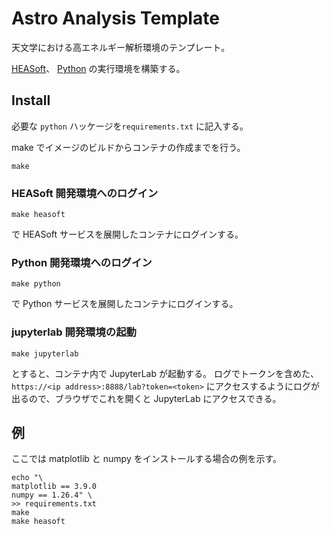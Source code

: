 # Astro Analysis Template

天文学における高エネルギー解析環境のテンプレート。

[HEASoft](https://heasarc.gsfc.nasa.gov/docs/software/heasoft/)、
[Python](https://www.python.org/)
の実行環境を構築する。


## Install

必要な `python` ハッケージを`requirements.txt` に記入する。

make でイメージのビルドからコンテナの作成までを行う。
```shell
make
```

### HEASoft 開発環境へのログイン

```shell
make heasoft
```
で HEASoft サービスを展開したコンテナにログインする。


### Python 開発環境へのログイン

```shell
make python
```
で Python サービスを展開したコンテナにログインする。


### jupyterlab 開発環境の起動

```shell
make jupyterlab
```
とすると、コンテナ内で JupyterLab が起動する。
ログでトークンを含めた、
`https://<ip address>:8888/lab?token=<token>`
にアクセスするようにログが出るので、ブラウザでこれを開くと
JupyterLab にアクセスできる。


## 例

ここでは matplotlib と numpy をインストールする場合の例を示す。

```shell
echo "\
matplotlib == 3.9.0
numpy == 1.26.4" \
>> requirements.txt
make
make heasoft
```

